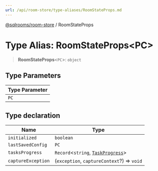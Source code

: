 ```yaml
---
url: /api/room-store/type-aliases/RoomStateProps.md
---
```

[@sqlrooms/room-store](../index.md) / RoomStateProps

# Type Alias: RoomStateProps\<PC>

> **RoomStateProps**<`PC`>: `object`

## Type Parameters

| Type Parameter |
| ------ |
| `PC` |

## Type declaration

| Name | Type |
| ------ | ------ |
|  `initialized` | `boolean` |
|  `lastSavedConfig` | `PC` | `undefined` |
|  `tasksProgress` | `Record`<`string`, [`TaskProgress`](TaskProgress.md)> |
|  `captureException` | (`exception`, `captureContext`?) => `void` |
